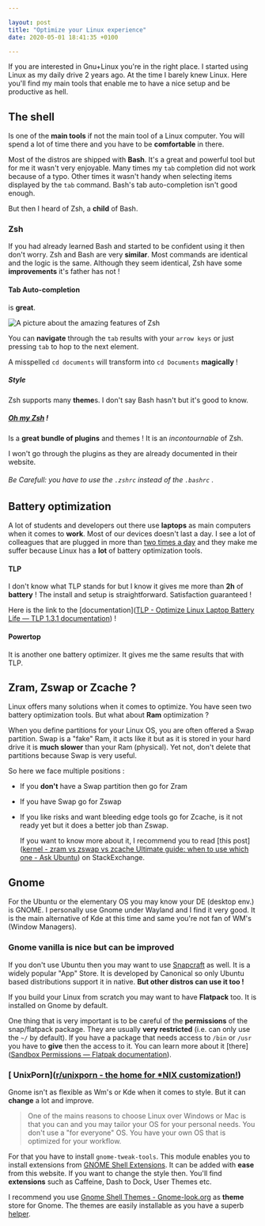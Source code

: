 ```yaml
--- 

layout: post
title: "Optimize your Linux experience"
date: 2020-05-01 18:41:35 +0100

---
```


If you are interested in Gnu+Linux you're in the right place. I started using Linux as my daily drive 2 years ago. At the time I barely knew Linux. Here you'll find my main tools that enable me to have a nice setup and be productive as hell.

## The shell

Is one of the **main tools** if not the main tool of a Linux computer. You will spend a lot of time there and you have to be **comfortable** in there.

Most of the distros are shipped with **Bash**. It's a great and powerful tool but for me it wasn't very enjoyable. Many times my `tab` completion did not work because of a typo. Other times it wasn't handy when selecting items displayed by the `tab` command. Bash's tab auto-completion isn't good enough.

But then I heard of Zsh, a **child** of Bash.

### Zsh

If you had already learned Bash and started to be confident using it then don't worry. Zsh and Bash are very **similar**. Most commands are identical and the logic is the same. Although they seem identical, Zsh have some **improvements** it's father has not ! 

#### Tab Auto-completion

is **great**.

![A picture about the amazing features of Zsh](https://drive.google.com/uc?export=view&id=1NmzyZiOZzeVfV2D72WHs61li2tkaS888)

You can **navigate** through the `tab` results with your `arrow keys` or just pressing `tab` to hop to the next element.

A misspelled `cd documents` will transform into `cd Documents` **magically** !

##### Style

Zsh supports many **theme**s. I don't say Bash hasn't but it's good to know.

##### [Oh my Zsh](https://ohmyz.sh/) !

Is a **great bundle of plugins** and themes ! It is an *incontournable* of Zsh.

I won't go through the plugins as they are already documented in their website.

###### Be Carefull: you have to use the `.zshrc` instead of the `.bashrc` .

## Battery optimization

A lot of students and developers out there use **laptops** as main computers when it comes to **work**. Most of our devices doesn't last a day. I see a lot of colleagues that are plugged in more than <u>two times a day</u> and they make me suffer because Linux has a **lot** of battery optimization tools.

#### TLP

I don't know what TLP stands for but I know it gives me more than **2h** of **battery** ! The install and setup is straightforward. Satisfaction guaranteed !

Here is the link to the [documentation]([TLP - Optimize Linux Laptop Battery Life &mdash; TLP 1.3.1 documentation](https://linrunner.de/tlp/index.html)) !

#### Powertop

It is another one battery optimizer. It gives me the same results that with TLP.

## Zram, Zswap or Zcache ?

Linux offers many solutions when it comes to optimize. You have seen two battery optimization tools. But what about **Ram** optimization ?

When you define partitions for your Linux OS, you are often offered a Swap partition. Swap is a "fake" Ram, it acts like it but as it is stored in your hard drive it is **much slower** than your Ram (physical). Yet not, don't delete that partitions because Swap is very useful.

So here we face multiple positions :

- If you **don't** have a Swap partition then go for Zram

- If you have Swap go for Zswap

- If you like risks and want bleeding edge tools go for Zcache, is it not ready yet but it does a better job than Zswap.
  
  If you want to know more about it, I recommend you to read [this post]([kernel - zram vs zswap vs zcache Ultimate guide: when to use which one - Ask Ubuntu](https://askubuntu.com/questions/471912/zram-vs-zswap-vs-zcache-ultimate-guide-when-to-use-which-one)) on StackExchange.

## Gnome

For the Ubuntu or the elementary OS you may know your DE (desktop env.) is   GNOME. I personally use Gnome under Wayland and I find it very good. It is the main alternative of Kde at this time and same you're not fan of WM's (Window Managers).

### Gnome vanilla is nice but can be improved

If you don't use Ubuntu then you may want to use [Snapcraft](https://snapcraft.io/) as well. It is a widely popular "App" Store. It is developed by Canonical so only Ubuntu based distributions support it in native. **But other distros can use it too !**

If you build your Linux from scratch you may want to have **Flatpack** too. It is installed on Gnome by default.

One thing that is very important is to be careful of the **permissions** of the snap/flatpack package. They are usually **very restricted** (i.e. can only use the `~/` by default). If you have a package that needs access to `/bin` or `/usr` you have to **give** then the access to it. You can learn more about it [there]([Sandbox Permissions &mdash; Flatpak documentation](https://docs.flatpak.org/en/latest/sandbox-permissions.html)).

### [ UnixPorn]([r/unixporn - the home for *NIX customization!](https://www.reddit.com/r/unixporn/))

Gnome isn't as flexible as Wm's or Kde when it comes to style. But it can **change** a lot and improve. 

> One of the mains reasons to choose Linux over Windows or Mac is that you can and you may tailor your OS for your personal needs. You don't use a "for everyone" OS. You have your own OS that is optimized for your workflow.

For that you have to install `gnome-tweak-tools`. This module enables you to install extensions from [GNOME Shell Extensions](https://extensions.gnome.org/#). It can be added with **ease** from this website. If you want to change the style then. You'll find **extensions** such as Caffeine, Dash to Dock, User Themes etc. 

I recommend you use [Gnome Shell Themes - Gnome-look.org](https://www.gnome-look.org/browse/cat/134/order/latest/) as **theme** store for Gnome. The themes are easily installable as you have a superb [helper](https://www.pling.com/p/1136805/).


